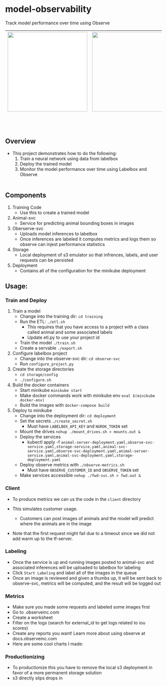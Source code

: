 # model-observability
Track model performance over time using Observe

| <img src="https://labelbox.com/blog/content/images/2021/02/logo-v4.svg" width="256" style="background-color:White;"> | <img src="https://www.observeinc.com/wp-content/themes/observe-rdc/theme/images/observe.jpg" width="256"> | 
| -------------------------------------------------------------------------------------------------------------------- | --------------------------------------------------------------------------------------------------------- |

<br></br>
## Overview
* This project demonstrates how to do the following:
    1. Train a neural network using data from labelbox
    2. Deploy the trained model
    3. Monitor the model performance over time using Labelbox and Observe
<br></br>
## Components
1. Training Code
    - Use this to create a trained model
2. Animal-svc
    - Service for predicting animal bounding boxes in images
3. Oberserve-svc
    - Uploads model inferences to labelbox
    - Once inferences are labeled it computes metrics and logs them so observe can injest performance statistics
4. Storage
    - Local deployment of s3 emulator so that infrences, labels, and user requests can be persisted
5. Deployment
    - Contains all of the configuration for the minikube deployment

## Usage:


### Train and Deploy
1. Train a model
    * Change into the training dir: `cd training`
    * Run the ETL: `./etl.sh`
        * This requires that you have access to a project with a class called animal and some associated labels
        * Update etl.py to use your project id
    * Train the model `./train.sh`
    * Create a servable `./export.sh`    
2. Configure labelbox project
    * Change into the observe-svc dir: `cd observe-svc`
    * Run `configure_project.py`
3. Create the storage directories
    * `cd storage/config`
    * `./configure.sh`
3. Build the docker containers
    * Start minikube `minikube start`
    * Make docker commands work with minikube env `eval $(minikube docker-env)`
    * Build the images with `docker-compose build`
4. Deploy to minikube
    * Change into the deployment dir: `cd deployment`
    * Set the secrets `./create_secret.sh`
        * Must have `LABELBOX_API_KEY` and `NGROK_TOKEN` set
    * Mount the drives `nohup ./mount_drives.sh > mounts.out &`
    * Deploy the services
        * kubectl apply -f `animal-server-deployment.yaml,observe-svc-service.yaml,storage-service.yaml,animal-svc-service.yaml,observe-svc-deployment.yaml,animal-server-service.yaml,animal-svc-deployment.yaml,storage-deployment.yaml`
    * Deploy observe metrics with `./observe-metrics.sh`
        * Must have `OBSERVE_CUSTOMER_ID` and `OBSERVE_TOKEN` set
    * Make services accessible `nohup ./fwd-svc.sh > fwd.out &`


### Client

* To produce metrics we can us the code in the `client` directory
* This simulates customer usage. 
    * Customers can post images of animals and the model will predict where the animals are in the image

* Note that the first request might fail due to a timeout since we did not add warm up to the tf-server.

### Labeling

* Once the service is up and running images posted to animal-svc and associated inferences will be uploaded to labelbox for labeling
* Click `Start Labeling` and label all of the images in the queue
* Once an image is reviewed and given a thumbs up, it will be sent back to observe-svc, metrics will be computed, and the result will be logged out


### Metrics
* Make sure you made some requests and labeled some images first
* Go to <your account number>.observeinc.com
* Create a worksheet
* Filter on the logs (search for external_id to get logs related to iou scores)
* Create any reports you want! Learn more about using observe at docs.observeinc.com
* Here are some cool charts I made:



### Productionizing
* To productionize this you have to remove the local s3 deployment in favor of a more permanent storage solution
* s3 directly slips drops in
